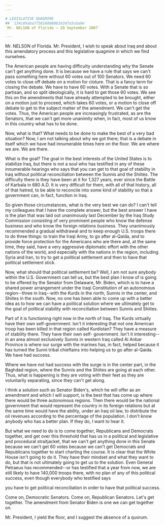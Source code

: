 ```yaml
---
---

# LEGISLATIVE QUAGMIRE
## `134c89aba7f581688808163d7a5c6a9e`
`Mr. NELSON of Florida — 20 September 2007`

---
```



Mr. NELSON of Florida. Mr. President, I wish to speak about Iraq and 
about this amendatory process and this legislative quagmire in which we 
find ourselves.

The American people are having difficulty understanding why the 
Senate can't get anything done. It is because we have a rule that says 
we can't pass something here without 60 votes out of 100 Senators. We 
need 60 votes to close off debate on a motion for cloture. That is a 
fancy term for closing the debate. We have to have 60 votes. With a 
Senate that is so partisan, and so split ideologically, it is hard to 
get those 60 votes. We see this on the amendments that have already 
attempted to be brought, either on a motion just to proceed, which 
takes 60 votes, or a motion to close off debate to get to the subject 
matter of the amendment. We can't get the votes. Thus, the American 
people are increasingly frustrated, as are the Senators, that we can't 
get more unanimity when, in fact, most of us know in this country what 
has to be done.

Now, what is that? What needs to be done to make the best of a very 
bad situation? Now, I am not talking about why we got there; that is a 
debate in itself which we have had innumerable times here on the floor. 
We are where we are. We are there.

What is the goal? The goal in the best interests of the United States 
is to stabilize Iraq, but there is not a soul who has testified in any 
of these innumerable hearings who says that you can get to that goal of 
stability in Iraq without political reconciliation between the Sunnis 
and the Shiites. The difficulty there is they have been at it for 1,327 
years, ever since the Battle of Karbala in 680 A.D. It is very 
difficult for them, with all of that history, all of that hatred, to be 
able to reconcile into some kind of stability so that a government can, 
in fact, function in Iraq.

So given those circumstances, what is the very best we can do? I 
can't tell my colleagues that I have the complete answer, but the best 
answer I have is the plan that was laid out unanimously last December 
by the Iraq Study Commission consisting of very prominent people who 
know the defense business and who know the foreign relations business. 
They unanimously recommended a gradual withdrawal and to keep enough 
U.S. troops there to do three things: to train the Iraqi Army, to go 
after al-Qaida, and to provide force protection for the Americans who 
are there and, at the same time, they said, have a very aggressive 
diplomatic effort with the other nations of the world, and especially 
with the nations in the region, including Syria and Iran, to try to get 
a political settlement and then to have that political settlement 
stick.

Now, what should that political settlement be? Well, I am not sure 
anybody within the U.S. Government can tell us, but the best plan I 
know of is going to be offered by the Senator from Delaware, Mr. Biden, 
which is to have a shared power arrangement under the Iraqi 
Constitution of an autonomous region--three in Iraq--with the Kurds in 
the north, Sunnis in the center, and Shiites in the south. Now, no one 
has been able to come up with a better idea as to how we can have a 
political solution where we ultimately get to the goal of political 
stability with reconciliation between Sunnis and Shiites.

Part of it is functioning right now in the north of Iraq. The Kurds 
virtually have their own self-government. Isn't it interesting that not 
one American troop has been killed in that region called Kurdistan? 
They have a measure of stability there. They have their own self-
government. Isn't it interesting--in an area almost exclusively Sunnis 
in western Iraq called Al Anbar Province is where our surge with the 
marines has, in fact, helped because it has turned the Sunni tribal 
chieftains into helping us to go after al-Qaida. We have had success.

Where we have not had success with the surge is in the center part, 
in the Baghdad region, where the Sunnis and the Shiites are going at 
each other. Thus, what is happening is they are voting with their feet 
as they are voluntarily separating, since they can't get along.

I think a solution such as Senator Biden's, which he will offer as an 
amendment and which I will support, is the best that has come up where 
there would be three autonomous regions. Then there would be the 
national government that would represent the country in its foreign 
relations but at the same time would have the ability, under an Iraq 
oil law, to distribute the oil revenues according to the percentage of 
the population. I don't know anybody who has a better plan. If they do, 
I want to hear it.

But what we need to do is to come together, Republicans and Democrats 
together, and get over this threshold that has us in a political and 
legislative and procedural straitjacket, that we can't get anything 
done in this Senate because we can't get 60 votes because we can't get 
Democrats and Republicans together to start charting the course. It is 
clear that the White House isn't going to do it. They have their 
mindset and what they want to do, but that is not ultimately going to 
get us to the solution. Even General Petraeus has recommended--or has 
testified that a year from now, we are still likely to have 140,000 
troops there, with no plan of any of this political success, even 
though everybody who testified says


you have to get political reconciliation in order to have that 
political success.

Come on, Democratic Senators. Come on, Republican Senators. Let's get 
together. The amendment from Senator Biden is one we can get together 
on.

Mr. President, I yield the floor, and I suggest the absence of a 
quorum.